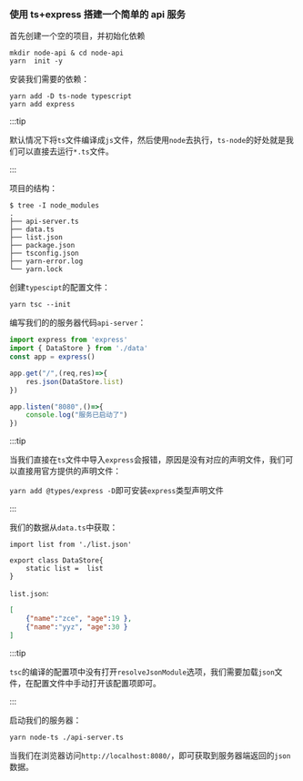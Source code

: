 ### 使用 ts+express 搭建一个简单的 api 服务

首先创建一个空的项目，并初始化依赖

```shell
mkdir node-api & cd node-api
yarn  init -y
```

安装我们需要的依赖：

```shell
yarn add -D ts-node typescript
yarn add express
```

:::tip

默认情况下将`ts`文件编译成`js`文件，然后使用`node`去执行，`ts-node`的好处就是我们可以直接去运行`*.ts`文件。

:::

项目的结构：

```shell
$ tree -I node_modules 
.
├── api-server.ts
├── data.ts
├── list.json
├── package.json
├── tsconfig.json
├── yarn-error.log
└── yarn.lock

```

创建`typescipt`的配置文件：

```shell
yarn tsc --init
```

编写我们的的服务器代码`api-server`：

```ts
import express from 'express'
import { DataStore } from './data'
const app = express()

app.get("/",(req,res)=>{
    res.json(DataStore.list)
})

app.listen("8080",()=>{
    console.log("服务已启动了")
})
```

:::tip

当我们直接在`ts`文件中导入`express`会报错，原因是没有对应的声明文件，我们可以直接用官方提供的声明文件：

`yarn add @types/express -D`即可安装`express`类型声明文件

:::

我们的数据从`data.ts`中获取：

```tsx
import list from './list.json'

export class DataStore{
    static list =  list
}
```

`list.json`:

```json
[
    {"name":"zce", "age":19 },
    {"name":"yyz", "age":30 }
]
```

:::tip

`tsc`的编译的配置项中没有打开`resolveJsonModule`选项，我们需要加载`json`文件，在配置文件中手动打开该配置项即可。

:::

启动我们的服务器：

```shell
yarn node-ts ./api-server.ts
```

当我们在浏览器访问`http://localhost:8080/`，即可获取到服务器端返回的`json`数据。

